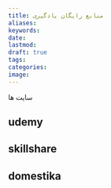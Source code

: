 ```yaml
---
title: منابع رایگان یادگیری
aliases: 
keywords: 
date: 
lastmod: 
draft: true
tags: 
categories: 
image:
---
```


سایت ها
## udemy

## skillshare

## domestika

